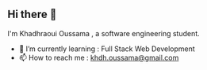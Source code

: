 ## Hi there 👋
I'm Khadhraoui Oussama , a software engineering student.
<!--
**Khadhraoui-Oussama/Khadhraoui-Oussama** is a ✨ _special_ ✨ repository because its `README.md` (this file) appears on your GitHub profile.

Here are some ideas to get you started:

- 🔭 I’m currently working on ...
- 🌱 I’m currently learning ...
- 👯 I’m looking to collaborate on ...
- 🤔 I’m looking for help with ...
- 💬 Ask me about ...
- 😄 Pronouns: ...
- ⚡ Fun fact: ...
-->
- 🌱 I’m currently learning : Full Stack Web Development
- 📫 How to reach me : khdh.oussama@gmail.com
